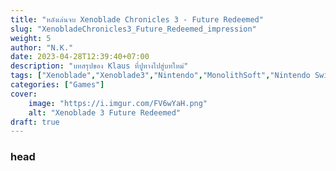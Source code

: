 ```yaml
---
title: "หลังเล่นจบ Xenoblade Chronicles 3 - Future Redeemed"
slug: "XenobladeChronicles3_Future_Redeemed_impression"
weight: 5
author: "N.K."
date: 2023-04-28T12:39:40+07:00
description: "บทสรุปของ Klaus ที่ปูทางไปสู่บทใหม่"
tags: ["Xenoblade","Xenoblade3","Nintendo","MonolithSoft","Nintendo Switch"]
categories: ["Games"]
cover:
    image: "https://i.imgur.com/FV6wYaH.png"
    alt: "Xenoblade 3 Future Redeemed"
draft: true
---
```


<!--more-->
### head
